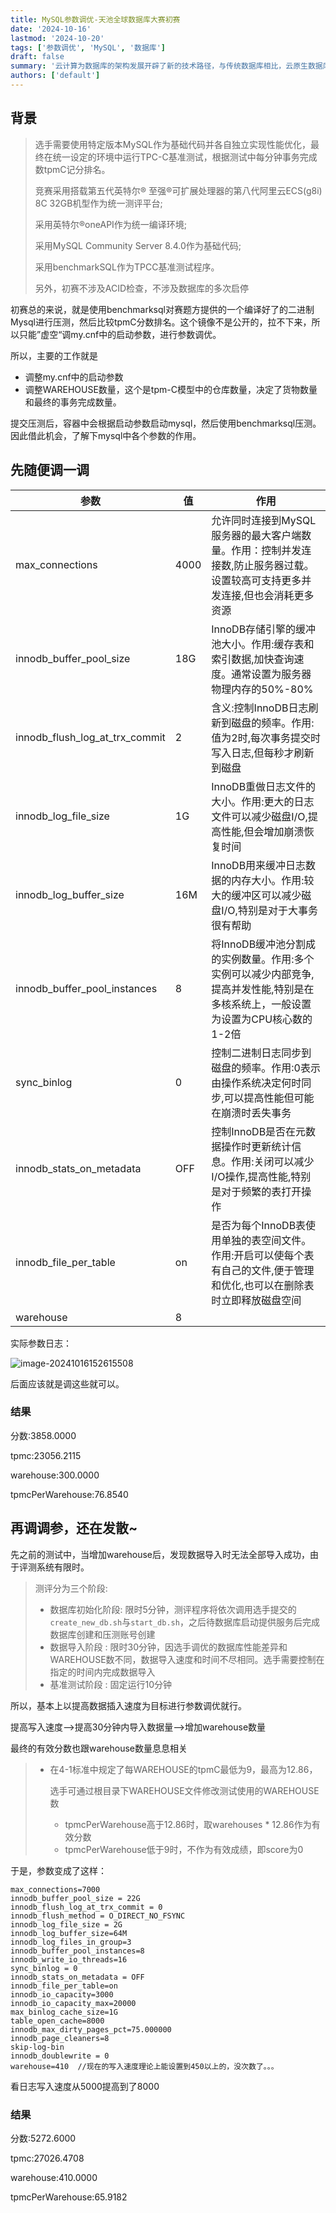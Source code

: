```yaml
---
title: MySQL参数调优-天池全球数据库大赛初赛
date: '2024-10-16'
lastmod: '2024-10-20'
tags: ['参数调优', 'MySQL', '数据库']
draft: false
summary: '云计算为数据库的架构发展开辟了新的技术路径，与传统数据库相比，云原生数据库能够充分利用云计算潜力，最大的技术变革是资源池化与资源解耦，以及由此而来的弹性、高可用、智能化运维等核心能力。本届大赛聚焦TPC-C Benchmark基准测试及相关业务场景，旨在鼓励参赛者通过创新的优化方法，充分挖掘数据库系统软硬件潜力，提升TPC-C基准测试场景下的性能表现。'
authors: ['default']
---
```


## 背景

> 选手需要使用特定版本MySQL作为基础代码并各自独立实现性能优化，最终在统一设定的环境中运行TPC-C基准测试，根据测试中每分钟事务完成数tpmC记分排名。
>
> 竞赛采用搭载第五代英特尔® 至强®可扩展处理器的第八代阿里云ECS(g8i) 8C 32GB机型作为统一测评平台;
>
> 采用英特尔®oneAPI作为统一编译环境;
>
> 采用MySQL Community Server 8.4.0作为基础代码;
>
> 采用benchmarkSQL作为TPCC基准测试程序。
>
> 另外，初赛不涉及ACID检查，不涉及数据库的多次启停

初赛总的来说，就是使用benchmarksql对赛题方提供的一个编译好了的二进制Mysql进行压测，然后比较tpmC分数排名。这个镜像不是公开的，拉不下来，所以只能”虚空“调my.cnf中的启动参数，进行参数调优。

所以，主要的工作就是

- 调整my.cnf中的启动参数
- 调整WAREHOUSE数量，这个是tpm-C模型中的仓库数量，决定了货物数量和最终的事务完成数量。

提交压测后，容器中会根据启动参数启动mysql，然后使用benchmarksql压测。因此借此机会，了解下mysql中各个参数的作用。

## 先随便调一调

| 参数                           | 值   | 作用                                                         |
| ------------------------------ | ---- | ------------------------------------------------------------ |
| max_connections                | 4000 | 允许同时连接到MySQL服务器的最大客户端数量。作用：控制并发连接数,防止服务器过载。设置较高可支持更多并发连接,但也会消耗更多资源 |
| innodb_buffer_pool_size        | 18G  | InnoDB存储引擎的缓冲池大小。作用:缓存表和索引数据,加快查询速度。通常设置为服务器物理内存的50%-80% |
| innodb_flush_log_at_trx_commit | 2    | 含义:控制InnoDB日志刷新到磁盘的频率。作用:值为2时,每次事务提交时写入日志,但每秒才刷新到磁盘 |
| innodb_log_file_size           | 1G   | InnoDB重做日志文件的大小。作用:更大的日志文件可以减少磁盘I/O,提高性能,但会增加崩溃恢复时间 |
| innodb_log_buffer_size         | 16M  | InnoDB用来缓冲日志数据的内存大小。作用:较大的缓冲区可以减少磁盘I/O,特别是对于大事务很有帮助 |
| innodb_buffer_pool_instances   | 8    | 将InnoDB缓冲池分割成的实例数量。作用:多个实例可以减少内部竞争,提高并发性能,特别是在多核系统上，一般设置为设置为CPU核心数的1-2倍 |
| sync_binlog                    | 0    | 控制二进制日志同步到磁盘的频率。作用:0表示由操作系统决定何时同步,可以提高性能但可能在崩溃时丢失事务 |
| innodb_stats_on_metadata       | OFF  | 控制InnoDB是否在元数据操作时更新统计信息。作用:关闭可以减少I/O操作,提高性能,特别是对于频繁的表打开操作 |
| innodb_file_per_table          | on   | 是否为每个InnoDB表使用单独的表空间文件。作用:开启可以使每个表有自己的文件,便于管理和优化,也可以在删除表时立即释放磁盘空间 |
| warehouse                      | 8    |                                                              |

实际参数日志：

![image-20241016152615508](https://images.txlink.top/202410/images/image-20241016152615508.png)

后面应该就是调这些就可以。

### 结果

分数:3858.0000

tpmc:23056.2115

warehouse:300.0000

tpmcPerWarehouse:76.8540

## 再调调参，还在发散~

先之前的测试中，当增加warehouse后，发现数据导入时无法全部导入成功，由于评测系统有限时。

> 测评分为三个阶段:
>
> - 数据库初始化阶段: 限时5分钟，测评程序将依次调用选手提交的`create_new_db.sh`与`start_db.sh`，之后待数据库启动提供服务后完成数据库创建和压测账号创建
> - 数据导入阶段 : 限时30分钟，因选手调优的数据库性能差异和WAREHOUSE数不同，数据导入速度和时间不尽相同。选手需要控制在指定的时间内完成数据导入
> - 基准测试阶段 : 固定运行10分钟

所以，基本上以提高数据插入速度为目标进行参数调优就行。

提高写入速度-->提高30分钟内导入数据量-->增加warehouse数量

最终的有效分数也跟warehouse数量息息相关

> - 在4-1标准中规定了每WAREHOUSE的tpmC最低为9，最高为12.86，
>
>   选手可通过根目录下WAREHOUSE文件修改测试使用的WAREHOUSE数
>
>   - tpmcPerWarehouse高于12.86时，取warehouses * 12.86作为有效分数
>   - tpmcPerWarehouse低于9时，不作为有效成绩，即score为0

于是，参数变成了这样：

```
max_connections=7000
innodb_buffer_pool_size = 22G
innodb_flush_log_at_trx_commit = 0
innodb_flush_method = O_DIRECT_NO_FSYNC
innodb_log_file_size = 2G
innodb_log_buffer_size=64M
innodb_log_files_in_group=3
innodb_buffer_pool_instances=8
innodb_write_io_threads=16
sync_binlog = 0
innodb_stats_on_metadata = OFF
innodb_file_per_table=on
innodb_io_capacity=3000
innodb_io_capacity_max=20000
max_binlog_cache_size=1G
table_open_cache=8000
innodb_max_dirty_pages_pct=75.000000
innodb_page_cleaners=8
skip-log-bin
innodb_doublewrite = 0
warehouse=410  //现在的写入速度理论上能设置到450以上的，没次数了。。。
```

看日志写入速度从5000提高到了8000

### 结果

分数:5272.6000

tpmc:27026.4708

warehouse:410.0000

tpmcPerWarehouse:65.9182
